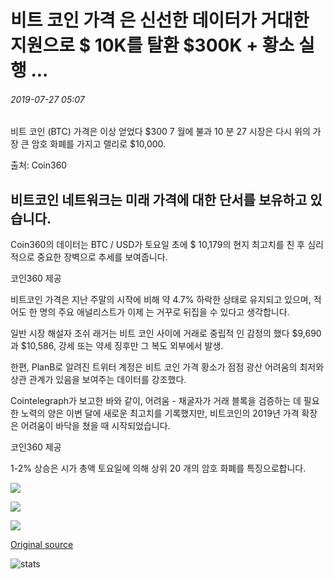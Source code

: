 # 비트 코인 가격 은 신선한 데이터가 거대한 지원으로 $ 10K를 탈환 $300K + 황소 실행 ...

###### 2019-07-27 05:07

비트 코인 (BTC) 가격은 이상 얻었다 $300 7 월에 불과 10 분 27 시장은 다시 위의 가장 큰 암호 화폐를 가지고 랠리로 $10,000.

출처: Coin360

## 비트코인 네트워크는 미래 가격에 대한 단서를 보유하고 있습니다.

Coin360의 데이터는 BTC / USD가 토요일 초에 $ 10,179의 현지 최고치를 친 후 심리적으로 중요한 장벽으로 추세를 보여줍니다.

코인360 제공

비트코인 가격은 지난 주말의 시작에 비해 약 4.7% 하락한 상태로 유지되고 있으며, 적어도 한 명의 주요 애널리스트가 이제 는 거꾸로 뒤집을 수 있다고 생각합니다.

일반 시장 해설자 조쉬 래거는 비트 코인 사이에 거래로 중립적 인 감정의 했다 $9,690 과 $10,586, 강세 또는 약세 징후만 그 복도 외부에서 발생.

한편, PlanB로 알려진 트위터 계정은 비트 코인 가격 황소가 점점 광산 어려움의 최저와 상관 관계가 있음을 보여주는 데이터를 강조했다.

Cointelegraph가 보고한 바와 같이, 어려움 - 채굴자가 거래 블록을 검증하는 데 필요한 노력의 양은 이번 달에 새로운 최고치를 기록했지만, 비트코인의 2019년 가격 확장은 어려움이 바닥을 쳤을 때 시작되었습니다.

코인360 제공

1-2% 상승은 시가 총액 토요일에 의해 상위 20 개의 암호 화폐를 특징으로합니다.

![](https://s3.cointelegraph.com/storage/uploads/view/6366d90c1add1e4f2b3e6b9c4708c758.png)

![](https://s3.cointelegraph.com/storage/uploads/view/4f5aa619da3ca74e235eef8f19bef444.png)

![](https://s3.cointelegraph.com/storage/uploads/view/8f763fe05335d77a8289de77799f3e61.png)

[Original source](https://cointelegraph.com/news/bitcoin-price-retakes-10k-as-fresh-data-supports-giant-300k-bull-run)

![stats](https://c.statcounter.com/11760860/0/a89fa40b/1/ "stats")